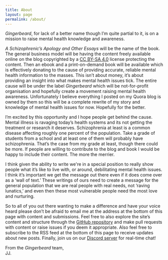 ```yaml
---
title: About
layout: page
permalink: /about/
---
```


*Gingerbeard*, for lack of a better name though I’m quite partial to it, is on a mission to raise mental health knowledge and awareness.

*A Schizophrenic’s Apology and Other Essays* will be the name of the book. The general business model will be having the content freely available online on the blog copyrighted by a [CC BY-SA 4.0](https://creativecommons.org/licenses/by-sa/4.0/) license protecting the content. Then an ebook and a print-on-demand book will be available which is effectively donating to the cause of providing accurate, reliable mental health information to the masses. This isn’t about money, it’s about providing an insight into what makes mental health issues tick. The entire cause will be under the label *Gingerbeard* which will be not-for-profit organisation and hopefully create a movement raising mental health awareness. Unfortunately I believe everything I posted on my Quora blog is owned by them so this will be a complete rewrite of my story and knowledge of mental health issues for now. Hopefully for the better.

I’m excited by this opportunity and I hope people get behind the cause. Mental illness is ravaging today’s health systems and its not getting the treatment or research it deserves. Schizophrenia at least is a common disease affecting roughly one percent of the population. Take a grade of students from a school and at least one of them will probably have schizophrenia. That’s the case from my grade at least, though there could be more. If people are willing to contribute to the blog and book I would be happy to include their content. The more the merrier.

I think given the ability to write we're in a special position to really show people what it’s like to live with, or around, debilitating mental health issues. I think it’s important we get the message out there even if it does come over as a ‘wall of text.’ These writings of ours need to create a message for the general population that we are real people with real needs, not ‘raving lunatics,’ and even then these most vulnerable people need the most love and nurturing.

So to all of you out there wanting to make a difference and have your voice heard please don’t be afraid to email me at the address at the bottom of this page with content and submissions. Feel free to also explore the site’s content and structure through the [GitHub repository](https://github.com/jjingram/gingerbeard.org) and make pull requests with content or raise issues if you deem it appropriate. Also feel free to subscribe to the RSS feed at the bottom of this page to receive updates about new posts. Finally, join us on our [Discord server](https://discord.gg/HzmTKJe) for real-time chat!

From the *Gingerbeard* team,<br>
JJ.
